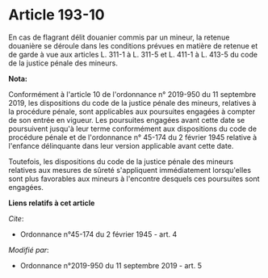 # Article 193-10

En cas de flagrant délit douanier commis par un mineur, la retenue douanière se déroule              dans les conditions
prévues en matière de retenue et de garde à vue aux articles L. 311-1 à L. 311-5 et L. 411-1 à L. 413-5 du code de la justice
pénale des mineurs.

**Nota:**

Conformément à l'article 10 de l'ordonnance n° 2019-950 du 11 septembre 2019, les dispositions du code de la justice pénale
des mineurs, relatives à la procédure pénale, sont applicables aux poursuites engagées à compter de son entrée en vigueur.
Les poursuites engagées avant cette date se poursuivent jusqu'à leur terme conformément aux dispositions du code de procédure
pénale et de l'ordonnance n° 45-174 du 2 février 1945 relative à l'enfance délinquante dans leur version applicable avant
cette date.

Toutefois, les dispositions du code de la justice pénale des mineurs relatives aux mesures de sûreté s'appliquent
immédiatement lorsqu'elles sont plus favorables aux mineurs à l'encontre desquels ces poursuites sont engagées.

**Liens relatifs à cet article**

_Cite_:

  - Ordonnance n°45-174 du 2 février 1945 - art. 4

_Modifié par_:

  - Ordonnance n°2019-950 du 11 septembre 2019 - art. 5
